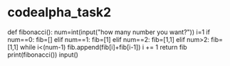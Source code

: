 # codealpha_task2
def fibonacci():
  num=int(input("how many number you want?"))
  i=1
  if num==0:
    fib=[]
  elif num==1:
    fib=[1]
  elif num==2:
    fib=[1,1]
  elif num>2:
    fib=[1,1]
    while i<(num-1)
      fib.append(fib[i]+fib[i-1])
      i += 1
    return fib
print(fibonacci())
input()
